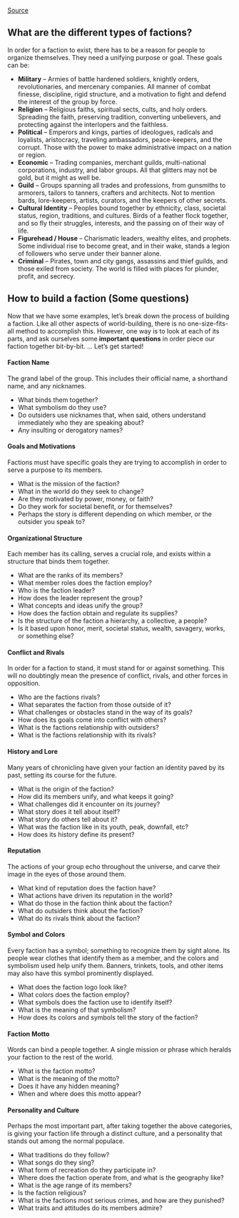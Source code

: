 [Source](https://www.chaoticanwriter.com/factions-in-science-fiction-and-fantasy-how-to-build-a-faction/)

## What are the different types of factions?

In order for a faction to exist, there has to be a reason for people to organize themselves. They need a unifying purpose or goal. These goals can be:

- **Military** – Armies of battle hardened soldiers, knightly orders, revolutionaries, and mercenary companies. All manner of combat finesse, discipline, rigid structure, and a motivation to fight and defend the interest of the group by force. 
- **Religion** – Religious faiths, spiritual sects, cults, and holy orders. Spreading the faith, preserving tradition, converting unbelievers, and protecting against the interlopers and the faithless.
- **Political** – Emperors and kings, parties of ideologues, radicals and loyalists, aristocracy, traveling ambassadors, peace-keepers, and the corrupt. Those with the power to make administrative impact on a nation or region.
- **Economic** – Trading companies, merchant guilds, multi-national corporations, industry, and labor groups. All that glitters may not be gold, but it might as well be.
- **Guild** – Groups spanning all trades and professions, from gunsmiths to armorers, tailors to tanners, crafters and architects. Not to mention bards, lore-keepers, artists, curators, and the keepers of other secrets.
- **Cultural Identity** – Peoples bound together by ethnicity, class, societal status, region, traditions, and cultures. Birds of a feather flock together, and so fly their struggles, interests, and the passing on of their way of life.
- **Figurehead / House** – Charismatic leaders, wealthy elites, and prophets. Some individual rise to become great, and in their wake, stands a legion of followers who serve under their banner alone.
- **Criminal** – Pirates, town and city gangs, assassins and thief guilds, and those exiled from society. The world is filled with places for plunder, profit, and secrecy.

## How to build a faction (Some questions)

Now that we have some examples, let’s break down the process of building a faction. Like all other aspects of world-building, there is no one-size-fits-all method to accomplish this. However, one way is to look at each of its parts, and ask ourselves some **important questions** in order piece our faction together bit-by-bit. … Let’s get started!

#### Faction Name

The grand label of the group. This includes their official name, a shorthand name, and any nicknames. 

- What binds them together?
- What symbolism do they use?
- Do outsiders use nicknames that, when said, others understand immediately who they are speaking about?
- Any insulting or derogatory names?

#### Goals and Motivations

Factions must have specific goals they are trying to accomplish in order to serve a purpose to its members.

- What is the mission of the faction?
- What in the world do they seek to change?
- Are they motivated by power, money, or faith?
- Do they work for societal benefit, or for themselves?
- Perhaps the story is different depending on which member, or the outsider you speak to? 

#### Organizational Structure

Each member has its calling, serves a crucial role, and exists within a structure that binds them together.

- What are the ranks of its members?
- What member roles does the faction employ?
- Who is the faction leader?
- How does the leader represent the group?
- What concepts and ideas unify the group?
- How does the faction obtain and regulate its supplies?
- Is the structure of the faction a hierarchy, a collective, a people? 
- Is it based upon honor, merit, societal status, wealth, savagery, works, or something else?

#### Conflict and Rivals

In order for a faction to stand, it must stand for or against something. This will no doubtingly mean the presence of conflict, rivals, and other forces in opposition.

- Who are the factions rivals?
- What separates the faction from those outside of it?
- What challenges or obstacles stand in the way of its goals?
- How does its goals come into conflict with others?
- What is the factions relationship with outsiders?
- What is the factions relationship with its rivals?

#### History and Lore

Many years of chronicling have given your faction an identity paved by its past, setting its course for the future.

- What is the origin of the faction?
- How did its members unify, and what keeps it going?
- What challenges did it encounter on its journey?
- What story does it tell about itself?
- What story do others tell about it?
- What was the faction like in its youth, peak, downfall, etc?
- How does its history define its present?

#### Reputation

The actions of your group echo throughout the universe, and carve their image in the eyes of those around them.

- What kind of reputation does the faction have?
- What actions have driven its reputation in the world?
- What do those in the faction think about the faction?
- What do outsiders think about the faction?
- What do its rivals think about the faction?

#### Symbol and Colors

Every faction has a symbol; something to recognize them by sight alone. Its people wear clothes that identify them as a member, and the colors and symbolism used help unify them. Banners, trinkets, tools, and other items may also have this symbol prominently displayed. 

- What does the faction logo look like?
- What colors does the faction employ?
- What symbols does the faction use to identify itself?
- What is the meaning of that symbolism?
- How does its colors and symbols tell the story of the faction?

#### Faction Motto

Words can bind a people together. A single mission or phrase which heralds your faction to the rest of the world.

- What is the faction motto?
- What is the meaning of the motto?
- Does it have any hidden meaning?
- When and where does this motto appear?

#### Personality and Culture

Perhaps the most important part, after taking together the above categories, is giving your faction life through a distinct culture, and a personality that stands out among the normal populace.

- What traditions do they follow?
- What songs do they sing?
- What form of recreation do they participate in?
- Where does the faction operate from, and what is the geography like?
- What is the age range of its members?
- Is the faction religious? 
- What is the factions most serious crimes, and how are they punished?
- What traits and attitudes do its members admire?